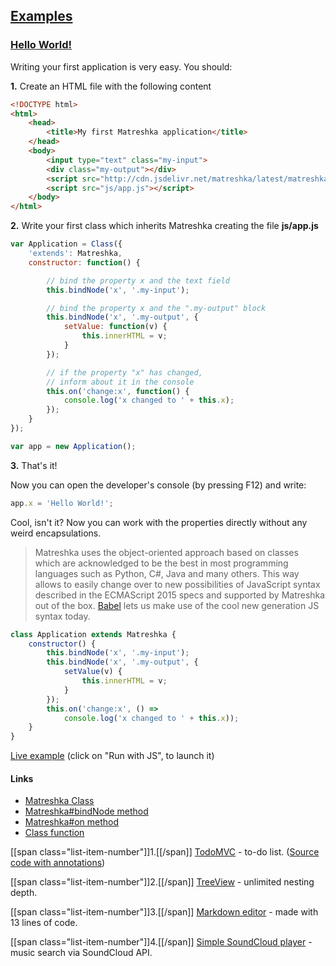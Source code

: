 ## [Examples](#!examples)

### [Hello World!](#!hello-world)
Writing your first application is very easy. You should:


**1\.** Create an HTML file with the following content

```html
<!DOCTYPE html>
<html>
	<head>
		<title>My first Matreshka application</title>
	</head>
	<body>
		<input type="text" class="my-input">
		<div class="my-output"></div>
		<script src="http://cdn.jsdelivr.net/matreshka/latest/matreshka.min.js"></script>
		<script src="js/app.js"></script>
	</body>
</html>
```


**2\.** Write your first class which inherits Matreshka creating the file **js/app.js**

```js
var Application = Class({
	'extends': Matreshka,
	constructor: function() {

		// bind the property x and the text field
		this.bindNode('x', '.my-input');

		// bind the property x and the ".my-output" block
		this.bindNode('x', '.my-output', {
			setValue: function(v) {
				this.innerHTML = v;
			}
		});

		// if the property "х" has changed,
		// inform about it in the console
		this.on('change:x', function() {
			console.log('x changed to ' + this.x);
		});
	}
});

var app = new Application();
```


**3\.** That's it!

Now you can open the developer's console (by pressing F12) and write:
```js
app.x = 'Hello World!';
```
Cool, isn't it? Now you can work with the properties directly without any weird encapsulations.

> Matreshka uses the object-oriented approach based on classes which are acknowledged to be the best in most programming languages such as Python, C#, Java and many others. This way allows to easily change over to new possibilities of JavaScript syntax described in the ECMAScript 2015 specs and supported by Matreshka out of the box. [Babel](http://babeljs.io/) lets us make use of the cool new generation JS syntax today.
```js
class Application extends Matreshka {
	constructor() {
		this.bindNode('x', '.my-input');
		this.bindNode('x', '.my-output', {
			setValue(v) {
				this.innerHTML = v;
			}
		});
		this.on('change:x', () =>
			console.log('x changed to ' + this.x));
	}
}
```

[Live example](http://jsbin.com/xotehu/1/edit?js,output) (click on "Run with JS", to launch it)

#### Links
* [Matreshka Class](#!Matreshka)
* [Matreshka#bindNode method](#!Matreshka-bindNode)
* [Matreshka#on method](#!Matreshka-on)
* [Class function](#!Class)



[[span class="list-item-number"]]1.[[/span]] [TodoMVC](//gh-embed.matreshka.io/v0/matreshkajs/matreshka_todomvc/?ref=gh-pages) - to-do list. ([Source code with annotations](//matreshkajs.github.io/matreshka_todomvc/docs/app.html))

[[span class="list-item-number"]]2.[[/span]] [TreeView](//gh-embed.matreshka.io/v0/matreshkajs/matreshka_examples/treeview/?ref=gh-pages) - unlimited nesting depth.

[[span class="list-item-number"]]3.[[/span]] [Markdown editor](//gh-embed.matreshka.io/v0/matreshkajs/matreshka_examples/markdown_editor/?ref=gh-pages) - made with 13 lines of code.

[[span class="list-item-number"]]4.[[/span]] [Simple SoundCloud player](//gh-embed.matreshka.io/v0/matreshkajs/matreshka_examples/soundcloud_search/?ref=gh-pages) - music search via SoundCloud API.
